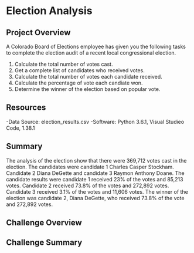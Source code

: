 # Election Analysis

## Project Overview
A Colorado Board of Elections employee has given you the following tasks to complete the election audit of a recent local congressional election.

1. Calculate the total number of votes cast.
2. Get a complete list of candidates who received votes.
3. Calculate the total number of votes each candidate received.
4. Calculate the percentage of vote each candiate won.
5. Determine the winner of the election based on popular vote.

## Resources
-Data Source: election_results.csv
-Software: Python 3.6.1, Visual Studieo Code, 1.38.1

## Summary
The analysis of the election show that there were 369,712 votes cast in the election.
The candidates were candidate 1 Charles Casper Stockham. Candidate 2 Diana DeGette and candidate 3 Raymon Anthony Doane. The candidate results were candidate 1 received 23% of the votes and 85,213 votes. Candidate 2 received 73.8% of the votes and 272,892 votes. Candidate 3 received 3.1% of the votes and 11,606 votes. The winner of the election was candidate 2, Diana DeGette, who received 73.8% of the vote and 272,892 votes.
  
## Challenge Overview
  
## Challenge Summary
